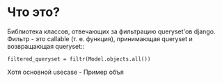 Что это?
=========

Библиотека классов, отвечающих за фильтрацию queryset'ов django. Фильтр - это callable (т. е. функция),
принимающая queryset и возвращающая queryset::

    filtered_queryset = filtr(Model.objects.all())

Хотя основной usecase - Пример объя


